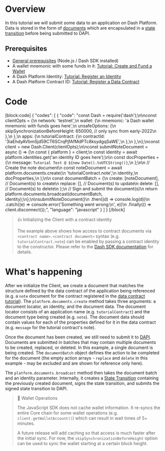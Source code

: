 # Overview

In this tutorial we will submit some data to an application on Dash Platform. Data is stored in the form of [documents](explanation-platform-protocol-document) which are encapsulated in a [state transition](explanation-platform-protocol-state-transition) before being submitted to DAPI. 

## Prerequisites
- [General prerequisites](tutorials-introduction#prerequisites) (Node.js / Dash SDK installed)
- A wallet mnemonic with some funds in it: [Tutorial: Create and Fund a Wallet](tutorial-create-and-fund-a-wallet)
- A Dash Platform Identity: [Tutorial: Register an Identity](tutorial-register-an-identity)
- A Dash Platform Contract ID: [Tutorial: Register a Data Contract](tutorial-register-a-data-contract) 

# Code
[block:code]
{
  "codes": [
    {
      "code": "const Dash = require('dash');\n\nconst clientOpts = {\n  network: 'testnet',\n  wallet: {\n    mnemonic: 'a Dash wallet mnemonic with funds goes here',\n    unsafeOptions: {\n      skipSynchronizationBeforeHeight: 650000, // only sync from early-2022\n    },\n  },\n  apps: {\n    tutorialContract: {\n      contractId: '3iaEhdyAVbmSjd59CT6SCrqPjfAfMdPTc8ksydgqSaWE',\n    },\n  },\n};\nconst client = new Dash.Client(clientOpts);\n\nconst submitNoteDocument = async () => {\n  const { platform } = client;\n  const identity = await platform.identities.get('an identity ID goes here');\n\n  const docProperties = {\n    message: `Tutorial Test @ ${new Date().toUTCString()}`,\n  };\n\n  // Create the note document\n  const noteDocument = await platform.documents.create(\n    'tutorialContract.note',\n    identity,\n    docProperties,\n  );\n\n  const documentBatch = {\n    create: [noteDocument], // Document(s) to create\n    replace: [], // Document(s) to update\n    delete: [], // Document(s) to delete\n  };\n  // Sign and submit the document(s)\n  return platform.documents.broadcast(documentBatch, identity);\n};\n\nsubmitNoteDocument()\n  .then((d) => console.log(d))\n  .catch((e) => console.error('Something went wrong:\\n', e))\n  .finally(() => client.disconnect());",
      "language": "javascript"
    }
  ]
}
[/block]
> 👍 Initializing the Client with a contract identity
>
> The example above shows how access to contract documents via `<contract name>.<contract document>` syntax (e.g. `tutorialContract.note`) can be enabled by passing a contract identity to the constructor. Please refer to the [Dash SDK documentation](https://github.com/dashevo/platform/blob/master/packages/js-dash-sdk/docs/getting-started/multiple-apps.md) for details.

# What's happening

After we initialize the Client, we create a document that matches the structure defined by the data contract of the application being referenced (e.g. a `note` document for the contract registered in the [data contract tutorial](tutorial-register-a-data-contract#section-code)). The `platform.documents.create` method takes three arguments: a document locator, an identity, and the document data. The document locator consists of an application name (e.g. `tutorialContract`) and the document type being created (e.g. `note`). The document data should contain values for each of the properties defined for it in the data contract (e.g. `message` for the tutorial contract's note).

Once the document has been created, we still need to submit it to [DAPI](explanation-dapi). Documents are submitted in batches that may contain multiple documents to be created, replaced, or deleted. In this example, a single document is being created. The `documentBatch` object defines the action to be completed for the document (the empty action arrays - `replace` and `delete` in this example - may be excluded and are shown for reference only here).

The `platform.documents.broadcast` method then takes the document batch and an identity parameter. Internally, it creates a [State Transition](explanation-platform-protocol-state-transition) containing the previously created document, signs the state transition, and submits the signed state transition to DAPI.

> 📘 Wallet Operations
>
> The JavaScript SDK does not cache wallet information. It re-syncs the entire Core chain for some wallet operations (e.g. `client.getWalletAccount()`) which can result in wait times of  5+ minutes. 
>
> A future release will add caching so that access is much faster after the initial sync. For now, the `skipSynchronizationBeforeHeight` option can be used to sync the wallet starting at a certain block height.